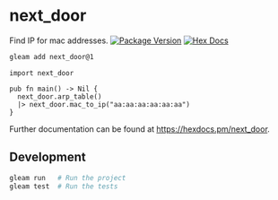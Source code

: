 # next_door

Find IP for mac addresses.
[![Package Version](https://img.shields.io/hexpm/v/next_door)](https://hex.pm/packages/next_door)
[![Hex Docs](https://img.shields.io/badge/hex-docs-ffaff3)](https://hexdocs.pm/next_door/)

```sh
gleam add next_door@1
```
```gleam
import next_door

pub fn main() -> Nil {
  next_door.arp_table()
  |> next_door.mac_to_ip("aa:aa:aa:aa:aa:aa")
}
```

Further documentation can be found at <https://hexdocs.pm/next_door>.

## Development

```sh
gleam run   # Run the project
gleam test  # Run the tests
```
